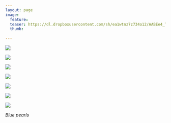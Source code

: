 ```yaml
---
layout: page
image:
  feature:
  teaser: https://dl.dropboxusercontent.com/sh/ea1wtnz7z734o12/AABEe4_TUaGKbI4zdSJSx9rfa/luontokuvat/kev%C3%A4t/3/DS50143-245px.jpg
  thumb:

---
```


[![](https://dl.dropboxusercontent.com/sh/ea1wtnz7z734o12/AACvAJk-MZecf-r-utiEuAGWa/luontokuvat/kev%C3%A4t/3/DS50224-800px.jpg)](https://dl.dropboxusercontent.com/sh/ea1wtnz7z734o12/AAD4biSiWqomDOYxDNck_WGka/luontokuvat/kev%C3%A4t/3/DS50224.jpg)

[![](https://dl.dropboxusercontent.com/sh/ea1wtnz7z734o12/AACWpQIt3u6i4sEA60P1GPaoa/luontokuvat/kev%C3%A4t/5/DS53051-800px.jpg)](https://dl.dropboxusercontent.com/sh/ea1wtnz7z734o12/AACB_umqqLijZ1WkMeGEgtjUa/luontokuvat/kev%C3%A4t/5/DS53051.jpg)

[![](https://dl.dropboxusercontent.com/sh/ea1wtnz7z734o12/AADqMlUNx_s1nleQL4e_M569a/luontokuvat/kev%C3%A4t/4/DS50865-800px.jpg)](https://dl.dropboxusercontent.com/sh/ea1wtnz7z734o12/AADQ17MZtD6h1Q4hZm6X5_Gba/luontokuvat/kev%C3%A4t/4/DS50865.jpg)

[![](https://dl.dropboxusercontent.com/sh/ea1wtnz7z734o12/AAD4BBwqXqYzLcwg8kccASUNa/luontokuvat/kev%C3%A4t/4/DS50894-800px.jpg)](https://dl.dropboxusercontent.com/sh/ea1wtnz7z734o12/AADnewvm10sEZ7zy6JWD8MQWa/luontokuvat/kev%C3%A4t/4/DS50894.jpg)

[![](https://dl.dropboxusercontent.com/sh/ea1wtnz7z734o12/AAB5sMFhqArxNT2fPTioaUPEa/luontokuvat/kev%C3%A4t/3/DS50172-800px.jpg)](https://dl.dropboxusercontent.com/sh/ea1wtnz7z734o12/AAACMo-QcTrO09nxt_9GqUOOa/luontokuvat/kev%C3%A4t/3/DS50172.jpg)

[![](https://dl.dropboxusercontent.com/sh/ea1wtnz7z734o12/AAB-_3R46fX8Qdwp5ZTs80lZa/luontokuvat/kev%C3%A4t/3/DS50145-800px.jpg)](https://dl.dropboxusercontent.com/sh/ea1wtnz7z734o12/AADWrX8xGi9OohwwmNeEAsO0a/luontokuvat/kev%C3%A4t/3/DS50145.jpg)

[![](https://dl.dropboxusercontent.com/sh/ea1wtnz7z734o12/AAB6QwN7m-vLCKUz5iqX1EFoa/luontokuvat/kev%C3%A4t/3/DS50143-800px.jpg)](https://dl.dropboxusercontent.com/sh/ea1wtnz7z734o12/AAAHbh-iqjm97r-5BRD0Ici-a/luontokuvat/kev%C3%A4t/3/DS50143.jpg)

*Blue pearls*